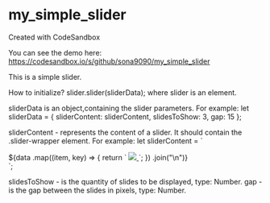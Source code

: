 # my_simple_slider
Created with CodeSandbox

You can see the demo here: https://codesandbox.io/s/github/sona9090/my_simple_slider

This is a simple slider.

How to initialize?
slider.slider(sliderData);
where slider is an element.

sliderData is an object,containing the slider parameters. For example:
let sliderData = {
  sliderContent: sliderContent,
  slidesToShow: 3,
  gap: 15
};

sliderContent - represents the content of a slider. It should contain the .slider-wrapper element.
For example:
let sliderContent = `
  <div class="slider_wrapper">
    ${data
      .map((item, key) => {
        return `
    <a href="${item.link}" class="slide">
      <img src="images_slider/${key + 1}.jpg" />
    </a>
  `;
      })
      .join("\n")}
  </div>
`;

slidesToShow - is the quantity of slides to be displayed, type: Number.
gap - is the gap between the slides in pixels, type: Number.


